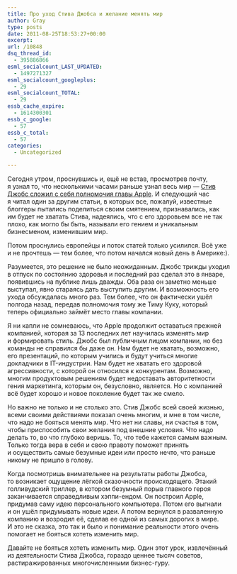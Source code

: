 ```yaml
---
title: Про уход Стива Джобса и желание менять мир
author: Gray
type: posts
date: 2011-08-25T18:53:27+00:00
excerpt:
url: /10848
dsq_thread_id:
  - 395886866
esml_socialcount_LAST_UPDATED:
  - 1497271327
esml_socialcount_googleplus:
  - 29
esml_socialcount_TOTAL:
  - 29
essb_cache_expire:
  - 1614300301
essb_c_google:
  - 57
essb_c_total:
  - 57
categories:
  - Uncategorized

---
```








Сегодня утром, проснувшись и, ещё не&nbsp;встав, просмотрев почту, я&nbsp;узнал то, что несколькими часами раньше узнал весь мир&nbsp;&mdash; [Стив Джобс сложил с&nbsp;себя полномочия главы Apple][1]. И&nbsp;следующий час я&nbsp;читал один за&nbsp;другим статьи, в&nbsp;которых все, пожалуй, известные блоггеры пытались поделиться своим смятением, признавались, как им&nbsp;будет не&nbsp;хватать Стива, надеялись, что с&nbsp;его здоровьем все не&nbsp;так плохо, как могло&nbsp;бы быть, называли его гением и&nbsp;уникальным бизнесменом, изменившим мир.

Потом проснулись европейцы и&nbsp;поток статей только усилился. Всё уже и&nbsp;не&nbsp;прочтешь&nbsp;&mdash; тем более, что потом начался новый день в&nbsp;Америке:).

Разумеется, это решение не&nbsp;было неожиданным. Джобс трижды уходил в&nbsp;отпуск по&nbsp;состоянию здоровья и&nbsp;последний раз сделал это в&nbsp;январе, появившись на&nbsp;публике лишь дважды. Оба раза он&nbsp;заметно меньше выступал, явно стараясь дать выступить другим. И&nbsp;возможность его ухода обсуждалась много раз. Тем более, что он&nbsp;фактически ушёл полгода назад, передав полномочия тому&nbsp;же Тиму Куку, который теперь официально займёт место главы компании.

Я&nbsp;ни&nbsp;капли не&nbsp;сомневаюсь, что Apple продолжит оставаться прежней компанией, которая за&nbsp;13 последних лет научилась изменять мир и&nbsp;формировать стиль. Джобс был публичным лицом компании, но&nbsp;без команды не&nbsp;справился&nbsp;бы даже он. Нам будет не&nbsp;хватать, возможно, его презентаций, по&nbsp;которым учились и&nbsp;будут учиться многие докладчики в&nbsp;<nobr>IT-индустрии</nobr>. Нам будет не&nbsp;хватать его здоровой агрессивности, с&nbsp;которой он&nbsp;относился к&nbsp;конкурентам. Возможно, многим продуктовым решениям будет недоставать авторитетности гения маркетинга, которым он, безусловно, является. Но&nbsp;с&nbsp;компанией всё будет хорошо и&nbsp;новое поколение будет так&nbsp;же смело.

Но&nbsp;важно не&nbsp;только и&nbsp;не&nbsp;столько это. Стив Джобс всей своей жизнью, всеми своими действиями показал очень многим, и&nbsp;мне в&nbsp;том числе, что надо не&nbsp;бояться менять мир. Что нет ни&nbsp;славы, ни&nbsp;счастья в&nbsp;том, чтобы приспособить свои желания под внешние условия. Что надо делать то, во&nbsp;что глубоко веришь. То, что тебе кажется самым важным. Только тогда вера в&nbsp;себя и&nbsp;свою правоту поможет принять и&nbsp;осуществить самые безумные идеи или просто нечто, что раньше никому не&nbsp;пришло в&nbsp;голову.

Когда посмотришь внимательнее на&nbsp;результаты работы Джобса, то&nbsp;возникает ощущение лёгкой сказочности происходящего. Этакий голливудский триллер, в&nbsp;котором безумный порыв главного героя заканчивается справедливым <nobr>хэппи-ендом</nobr>. Он&nbsp;построил Apple, придумав саму идею персонального компьютера. Потом его выгнали и&nbsp;он&nbsp;ушёл придумывать новые идеи. А&nbsp;потом вернулся в&nbsp;разваленную компанию и&nbsp;возродил её, сделав ее&nbsp;одной из&nbsp;самых дорогих в&nbsp;мире. И&nbsp;это не&nbsp;сказка, это так и&nbsp;было и&nbsp;понимание реальности этого очень помогает не&nbsp;бояться хотеть изменить мир.

Давайте не&nbsp;бояться хотеть изменить мир. Один этот урок, извлечённый из&nbsp;деятельности Стива Джобса, гораздо ценнее тысяч советов, растиражированных многочисленными <nobr>бизнес-гуру</nobr>.

 [1]: http://www.apple.com/pr/library/2011/08/24Steve-Jobs-Resigns-as-CEO-of-Apple.html